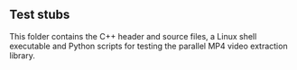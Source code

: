 ## Test stubs

This folder contains the C++ header and source files, a Linux shell executable and Python scripts for testing the parallel MP4 video extraction library.
